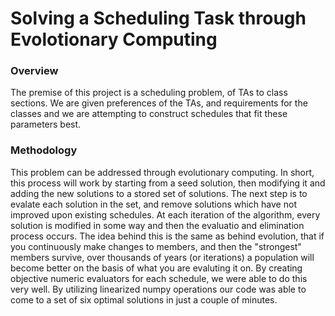 # Solving a Scheduling Task through Evolotionary Computing

### Overview

The premise of this project is a scheduling problem, of TAs to class sections. We are given preferences of the TAs, and requirements for the classes and we are attempting to construct schedules that fit these parameters best. 

### Methodology

This problem can be addressed through evolutionary computing. In short, this process will work by starting from a seed solution, then modifying it and adding the new solutions to a stored set of solutions. The next step is to evalate each solution in the set, and remove solutions which have not improved upon existing schedules. At each iteration of the algorithm, every solution is modified in some way and then the evaluatio and elimination process occurs. The idea behind this is the same as behind evolution, that if you continuously make changes to members, and then the "strongest" members survive, over thousands of years (or iterations) a population will become better on the basis of what you are evaluting it on. By creating objective numeric evaluators for each schedule, we were able to do this very well. By utilizing linearized numpy operations our code was able to come to a set of six optimal solutions in just a couple of minutes. 

